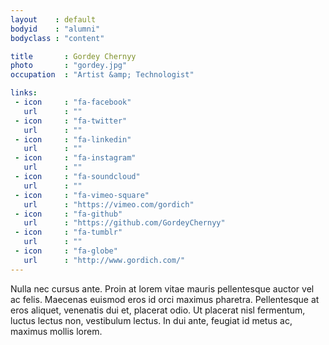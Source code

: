 ```yaml
---
layout    : default
bodyid    : "alumni"
bodyclass : "content"

title       : Gordey Chernyy
photo       : "gordey.jpg"
occupation  : "Artist &amp; Technologist"

links:
 - icon     : "fa-facebook"
   url      : ""
 - icon     : "fa-twitter"
   url      : ""
 - icon     : "fa-linkedin"
   url      : ""
 - icon     : "fa-instagram"
   url      : ""
 - icon     : "fa-soundcloud"
   url      : ""
 - icon     : "fa-vimeo-square"
   url      : "https://vimeo.com/gordich"
 - icon     : "fa-github"
   url      : "https://github.com/GordeyChernyy"
 - icon     : "fa-tumblr"
   url      : ""
 - icon     : "fa-globe"
   url      : "http://www.gordich.com/"
---
```


Nulla nec cursus ante. Proin at lorem vitae mauris pellentesque auctor vel ac felis. Maecenas euismod eros id orci maximus pharetra. Pellentesque at eros aliquet, venenatis dui et, placerat odio. Ut placerat nisl fermentum, luctus lectus non, vestibulum lectus. In dui ante, feugiat id metus ac, maximus mollis lorem.